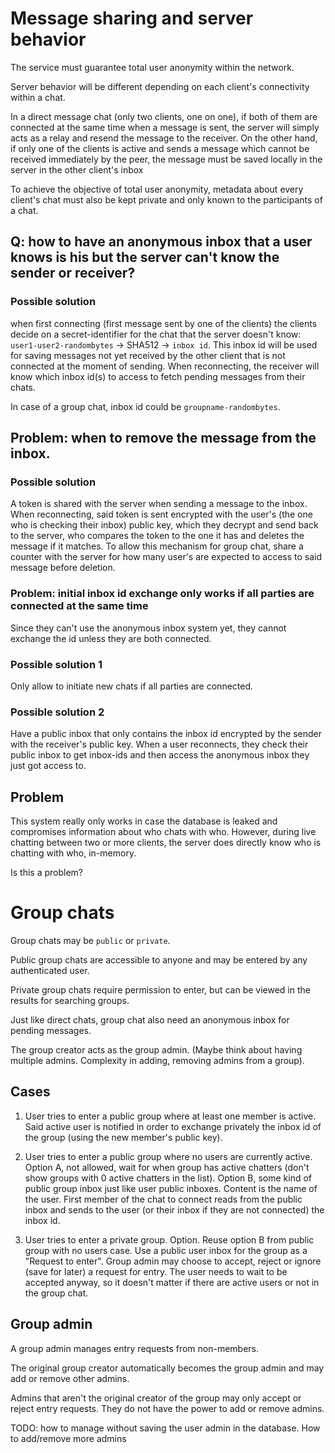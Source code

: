 # Message sharing and server behavior
The service must guarantee total user anonymity within the network.

Server behavior will be different depending on each client's connectivity within a chat. 

In a direct message chat (only two clients, one on one), if both of them are connected at the same time when a message is sent, the server will simply acts as a relay and resend the message to the receiver.
On the other hand, if only one of the clients is active and sends a message which cannot be received immediately by the peer, the message must be saved locally in the server in the other client's inbox

To achieve the objective of total user anonymity, metadata about every client's chat must also be kept private and only known to the participants of a chat. 

## Q: how to have an anonymous inbox that a user knows is his but the server can't know the sender or receiver?

### Possible solution

when first connecting (first message sent by one of the clients) the clients decide on a secret-identifier for the chat that the server doesn't know: `user1-user2-randombytes` &rarr; SHA512 &rarr; `inbox id`. This inbox id will be used for saving messages not yet received by the other client that is not connected at the moment of sending. When reconnecting, the receiver will know which inbox id(s) to access to fetch pending messages from their chats.

In case of a group chat, inbox id could be `groupname-randombytes`.

## Problem: when to remove the message from the inbox.

### Possible solution
A token is shared with the server when sending a message to the inbox. When reconnecting, said token is sent encrypted with the user's (the one who is checking their inbox) public key, which they decrypt and send back to the server, who compares the token to the one it has and deletes the message if it matches. To allow this mechanism for group chat, share a counter with the server for how many user's are expected to access to said message before deletion.

### Problem: initial inbox id exchange only works if all parties are connected at the same time

Since they can't use the anonymous inbox system yet, they cannot exchange the id unless they are both connected.

### Possible solution 1
Only allow to initiate new chats if all parties are connected.

### Possible solution 2
Have a public inbox that only contains the inbox id encrypted by the sender with the receiver's public key. When a user reconnects, they check their public inbox to get inbox-ids and then access the anonymous inbox they just got access to.

## Problem
This system really only works in case the database is leaked and compromises information about who chats with who. However, during live chatting between two or more clients, the server does directly know who is chatting with who, in-memory.

Is this a problem?

# Group chats
Group chats may be `public` or `private`.

Public group chats are accessible to anyone and may be entered by any authenticated user.

Private group chats require permission to enter, but can be viewed in the results for searching groups.

Just like direct chats, group chat also need an anonymous inbox for pending messages.

The group creator acts as the group admin. (Maybe think about having multiple admins. Complexity in adding, removing admins from a group). 
## Cases
1. User tries to enter a public group where at least one member is active. Said active user is notified in order to exchange privately the inbox id of the group (using the new member's public key).
   
2. User tries to enter a public group where no users are currently active. 
   Option A, not allowed, wait for when group has active chatters (don't show groups with 0 active chatters in the list). 
   Option B, some kind of public group inbox just like user public inboxes. Content is the name of the user. First member of the chat to connect reads from the public inbox and sends to the user (or their inbox if they are not connected) the inbox id.
   
3. User tries to enter a private group.
   Option. Reuse option B from public group with no users case. Use a public user inbox for the group as a "Request to enter". Group admin may choose to accept, reject or ignore (save for later) a request for entry. 
   The user needs to wait to be accepted anyway, so it doesn't matter if there are active users or not in the group chat.

## Group admin
A group admin manages entry requests from non-members.

The original group creator automatically becomes the group admin and may add or remove other admins.

Admins that aren't the original creator of the group may only accept or reject entry requests. They do not have the power to add or remove admins.

TODO: how to manage without saving the user admin in the database. How to add/remove more admins